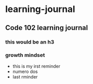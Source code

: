 # learning-journal
## Code 102 learning journal
### this would be an h3

### growth mindset
- this is my irst reminder
- numero dos
- last rminder

